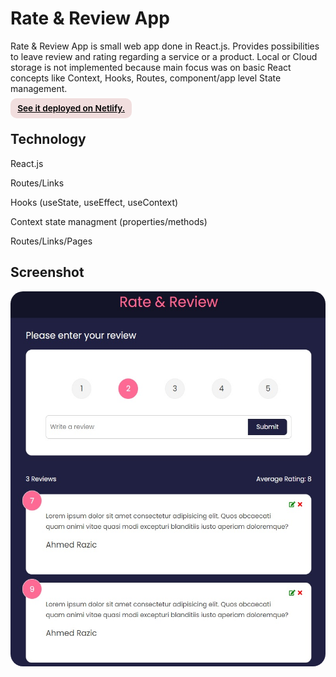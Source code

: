 # Rate & Review App

<p>Rate & Review App is small web app done in React.js. Provides possibilities to leave review and rating regarding a service or a product. Local or Cloud storage is not implemented because main focus was on basic React concepts like Context, Hooks, Routes, component/app level State management.</p>

<div><a href="https://transcendent-cassata-b9c7fd.netlify.app/" target="_blank" rel="noopener noreferrer"
    style="padding:0.5rem 0.7rem;
    color: black;
    background: #F1DEDE;
    border-radius:10px;
    font-size:0.85rem;
    font-weight:600;
    display:inline;">See it deployed on Netlify.</a> 
</div>

## Technology

<p>React.js</p>
<p>Routes/Links</p>
<p>Hooks (useState, useEffect, useContext)</p>
<p>Context state managment (properties/methods)</p>
<p>Routes/Links/Pages</p>

## Screenshot

<img src="/screenshot.jpg" height="600" style="border-radius:20px;margin-bottom:2rem;" />
